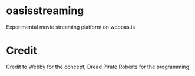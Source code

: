 # oasisstreaming
Experimental movie streaming platform on weboas.is

# Credit
Credit to Webby for the concept, Dread Pirate Roberts for the programming
